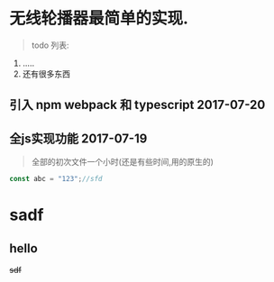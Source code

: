  # 无线轮播器最简单的实现. 
> todo 列表:
1. .....
2. 还有很多东西

 ## 引入 npm webpack 和 typescript 2017-07-20
 ## 全js实现功能 2017-07-19
 > 全部的初次文件一个小时(还是有些时间,用的原生的)

```js
const abc = "123";//sfd 
```

# sadf 
## hello

~~sdf~~ 